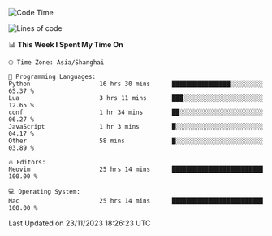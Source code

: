 <!--START_SECTION:waka-->
![Code Time](http://img.shields.io/badge/Code%20Time-1%2C703%20hrs%2055%20mins-blue)

![Lines of code](https://img.shields.io/badge/From%20Hello%20World%20I%27ve%20Written-293.9%20thousand%20lines%20of%20code-blue)

📊 **This Week I Spent My Time On** 

```text
🕑︎ Time Zone: Asia/Shanghai

💬 Programming Languages: 
Python                   16 hrs 30 mins      ████████████████░░░░░░░░░   65.37 % 
Lua                      3 hrs 11 mins       ███░░░░░░░░░░░░░░░░░░░░░░   12.65 % 
conf                     1 hr 34 mins        ██░░░░░░░░░░░░░░░░░░░░░░░   06.27 % 
JavaScript               1 hr 3 mins         █░░░░░░░░░░░░░░░░░░░░░░░░   04.17 % 
Other                    58 mins             █░░░░░░░░░░░░░░░░░░░░░░░░   03.89 % 

🔥 Editors: 
Neovim                   25 hrs 14 mins      █████████████████████████   100.00 % 

💻 Operating System: 
Mac                      25 hrs 14 mins      █████████████████████████   100.00 % 
```


 Last Updated on 23/11/2023 18:26:23 UTC
<!--END_SECTION:waka-->

